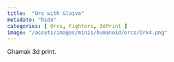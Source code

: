 ```yaml
---
title:  "Orc with Glaive"
metadate: "hide"
categories: [ Orcs, Fighters, 3dPrint ]
image: "/assets/images/minis/humanoid/orcs/Ork4.png"
---
```

Ghamak 3d print.